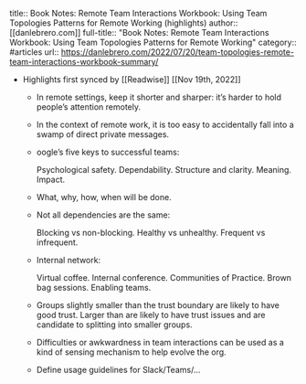 title:: Book Notes: Remote Team Interactions Workbook: Using Team Topologies Patterns for Remote Working (highlights)
author:: [[danlebrero.com]]
full-title:: "Book Notes: Remote Team Interactions Workbook: Using Team Topologies Patterns for Remote Working"
category:: #articles
url:: https://danlebrero.com/2022/07/20/team-topologies-remote-team-interactions-workbook-summary/

- Highlights first synced by [[Readwise]] [[Nov 19th, 2022]]
	- In remote settings, keep it shorter and sharper: it’s harder to hold people’s attention remotely.
	- In the context of remote work, it is too easy to accidentally fall into a swamp of direct private messages.
	- oogle’s five keys to successful teams:
	  
	    Psychological safety.
	    Dependability.
	    Structure and clarity.
	    Meaning.
	    Impact.
	- What, why, how, when will be done.
	- Not all dependencies are the same:
	  
	    Blocking vs non-blocking.
	    Healthy vs unhealthy.
	    Frequent vs infrequent.
	- Internal network:
	  
	    Virtual coffee.
	    Internal conference.
	    Communities of Practice.
	    Brown bag sessions.
	    Enabling teams.
	- Groups slightly smaller than the trust boundary are likely to have good trust. Larger than are likely to have trust issues and are candidate to splitting into smaller groups.
	- Difficulties or awkwardness in team interactions can be used as a kind of sensing mechanism to help evolve the org.
	- Define usage guidelines for Slack/Teams/…